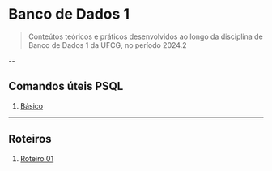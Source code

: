 # Banco de Dados 1

> Conteútos teóricos e práticos desenvolvidos ao longo da disciplina de Banco de Dados 1 da UFCG, no período 2024.2<br>

--
## Comandos úteis PSQL

1. [Básico](psql/01.sql)

---
## Roteiros

1. [Roteiro 01](roteiros/roteiro01/versao_final.sql)

